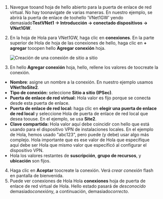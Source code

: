 1. Navegue tooand hoja de hello abierto para la puerta de enlace de red virtual. No hay toonavigate de varias maneras. En nuestro ejemplo, se abrirá la puerta de enlace de toohello 'VNet1GW' yendo demasiado**TestVNet1 -> Introducción -> conectado dispositivos -> VNet1GW**.
2. En la hoja de Hola para VNet1GW, haga clic en **conexiones**. En la parte superior de Hola de hoja de las conexiones de hello, haga clic en **+ agregar** tooopen hello **Agregar conexión** hoja.

    ![Creación de una conexión de sitio a sitio](./media/vpn-gateway-add-site-to-site-connection-s2s-rm-portal-include/connection1.png)

3. En hello **Agregar conexión** hoja, hello, rellene los valores de toocreate la conexión.

  - **Nombre**: asigne un nombre a la conexión. En nuestro ejemplo usamos **VNet1toSite2**.
  - **Tipo de conexión:** seleccione **Sitio a sitio (IPSec)**.
  - **Puerta de enlace de red virtual:** Hola valor es fijo porque se conecta desde esta puerta de enlace.
  - **Puerta de enlace de red local:** haga clic en **elegir una puerta de enlace de red local** y seleccione Hola de puerta de enlace de red local que desea toouse. En el ejemplo, se usa **Site2**.
  - **Clave compartida:** Hola valor aquí debe coincidir con hello que está usando para el dispositivo VPN de instalaciones locales. En el ejemplo de Hola, hemos usado "abc123", pero puede (y debe) usar algo más complejo. Hola importante que es ese valor de Hola que especifique aquí debe ser Hola que mismo valor que especificó al configurar el dispositivo VPN.
  - Hola los valores restantes de **suscripción**, **grupo de recursos**, y **ubicación** son fijos.

4. Haga clic en **Aceptar** toocreate la conexión. Verá *crear conexión* flash en pantalla de bienvenida.
5. Puede ver conexiones de Hola Hola **conexiones** hoja de puerta de enlace de red virtual de Hola. Hello estado pasará de *desconocido* demasiado*conexión*y, a continuación, demasiado*correcto*.
